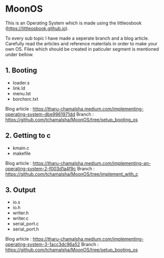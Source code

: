 # MoonOS
This is an Operating System which is made using the littleosbook (https://littleosbook.github.io).

To every sub topic I have made a seperate branch and a blog article. Carefully read the articles and reference materilals in order to make your own OS.
Files which should be created in paticuler segment is mentioned under bellow.

## 1. Booting

* loader.s
* link.ld
* menu.lst
* borchsrc.txt

Blog article : https://tharu-chamalsha.medium.com/implementing-operating-system-dbe9961971dd
Branch       : https://github.com/tchamalsha/MoonOS/tree/setup_booting_os

## 2. Getting to c

* kmain.c
* makefile

Blog article : https://tharu-chamalsha.medium.com/implementing-an-operating-system-2-f003d1a4f9c
Branch       : https://github.com/tchamalsha/MoonOS/tree/implement_with_c

## 3. Output

* io.s
* io.h
* writer.h
* writer.c
* serial_port.c
* serial_port.h

Blog article : https://tharu-chamalsha.medium.com/implementing-operating-system-3-1acc3dc96a52
Branch       : https://github.com/tchamalsha/MoonOS/tree/setup_booting_os


